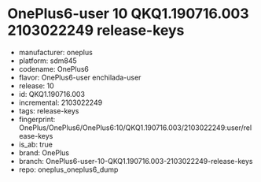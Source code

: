 # OnePlus6-user 10 QKQ1.190716.003 2103022249 release-keys
- manufacturer: oneplus
- platform: sdm845
- codename: OnePlus6
- flavor: OnePlus6-user
enchilada-user
- release: 10
- id: QKQ1.190716.003
- incremental: 2103022249
- tags: release-keys
- fingerprint: OnePlus/OnePlus6/OnePlus6:10/QKQ1.190716.003/2103022249:user/release-keys
- is_ab: true
- brand: OnePlus
- branch: OnePlus6-user-10-QKQ1.190716.003-2103022249-release-keys
- repo: oneplus_oneplus6_dump
